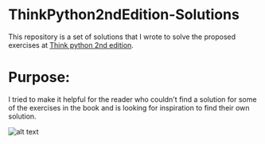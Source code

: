 # ThinkPython2ndEdition-Solutions

This repository is a set of solutions that I wrote to solve the proposed exercises at  [Think python 2nd edition](https://greenteapress.com/wp/think-python-2e/). 
# Purpose: 
I tried to make it helpful for the reader who couldn't find a solution for some of the exercises in the book and is looking for inspiration to find their own solution.

![alt text](http://greenteapress.com/thinkpython2/think_python2_medium.jpg)
